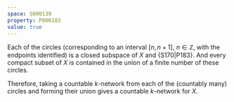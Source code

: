 ```yaml
---
space: S000139
property: P000183
value: true
---
```


Each of the circles (corresponding to an interval $[n,n+1]$, $n\in\mathbb Z$, with the endpoints identified) is a closed subspace of $X$ and {S170|P183}.
And every compact subset of $X$ is contained in the union of a finite number of these circles.

Therefore, taking a countable $k$-network from each of the (countably many) circles and forming their union gives a countable $k$-network for $X$.
